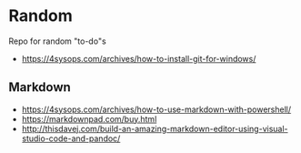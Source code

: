 # Random
Repo for random "to-do"s
* https://4sysops.com/archives/how-to-install-git-for-windows/

## Markdown
* https://4sysops.com/archives/how-to-use-markdown-with-powershell/
* https://markdownpad.com/buy.html
* http://thisdavej.com/build-an-amazing-markdown-editor-using-visual-studio-code-and-pandoc/
